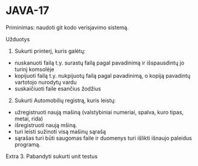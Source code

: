 # JAVA-17

Priminimas: naudoti git kodo verisjavimo sistemą.

Užduotys 
1. Sukurti printerį, kuris galėtų:
* nuskanuoti failą t.y. surastų failą pagal pavadinimą ir išspausdintų jo turinį komsolėje
* kopijuoti failą t.y. nukpijuotų failą pagal pavadinimą, o kopiją pavadintų vartotojo nurodytų vardu
* suskaičiuoti faile esančius žodžius

2. Sukurti Automobilių registrą, kuris leistų:
* užregistruoti naują mašiną (valstybiniai numeriai, spalva, kuro tipas, metai, rida)
* išregistruoti naują mšiną.
* turi leisti sužinoti visą mašinų sąrašą
* sąrašas turi būti saugomas faile ir duomenys turi išlikti išnaujo paleidus programą.

Extra
3. Pabandyti sukurti unit testus